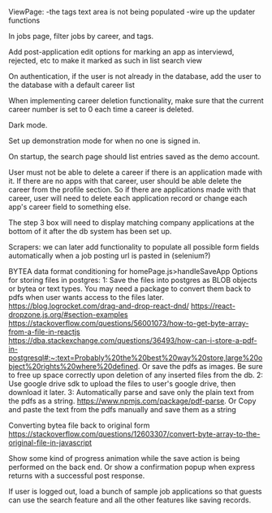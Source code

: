 ViewPage: 
-the tags text area is not being populated
-wire up the updater functions

In jobs page, filter jobs by career, and tags.

Add post-application edit options for marking an app as interviewd, rejected, etc to make it marked as such in list search view

On authentication, if the user is not already in the database, add the user to the database with a default career list

When implementing career deletion functionality, make sure that the current career number is set to 0 each time a career is deleted.

Dark mode.

Set up demonstration mode for when no one is signed in.

On startup, the search page should list entries saved as the demo account.

User must not be able to delete a career if there is an application made with it. If there are no apps with that career, user should be able delete the career from the profile section. So if there are applications made with that career, user will need to delete each application record or change each app's career field to something else.

The step 3 box will need to display matching company applications at the bottom of it after the db system has been set up.

Scrapers: we can later add functionality to populate all possible form fields automatically when a job posting url is pasted in (selenium?)

BYTEA data format conditioning for homePage.js>handleSaveApp
Options for storing files in postgres:
1: Save the files into postgres as BLOB objects or bytea or text types. You may need a package to convert them back to pdfs when user wants access to the files later.
https://blog.logrocket.com/drag-and-drop-react-dnd/
https://react-dropzone.js.org/#section-examples
https://stackoverflow.com/questions/56001073/how-to-get-byte-array-from-a-file-in-reactjs
https://dba.stackexchange.com/questions/36493/how-can-i-store-a-pdf-in-postgresql#:~:text=Probably%20the%20best%20way%20store,large%20object%20rights%20where%20defined.
Or save the pdfs as images. Be sure to free up space correctly upon deletion of any inserted files from the db.
2: Use google drive sdk to upload the files to user's google drive, then download it later.
3: Automatically parse and save only the plain text from the pdfs as a string. https://www.npmjs.com/package/pdf-parse. Or Copy and paste the text from the pdfs manually and save them as a string

Converting bytea file back to original form
https://stackoverflow.com/questions/12603307/convert-byte-array-to-the-original-file-in-javascript

Show some kind of progress animation while the save action is being performed on the back end. Or show a confirmation popup when express returns with a successful post response.

If user is logged out, load a bunch of sample job applications so that guests can use the search feature and all the other features like saving records.
